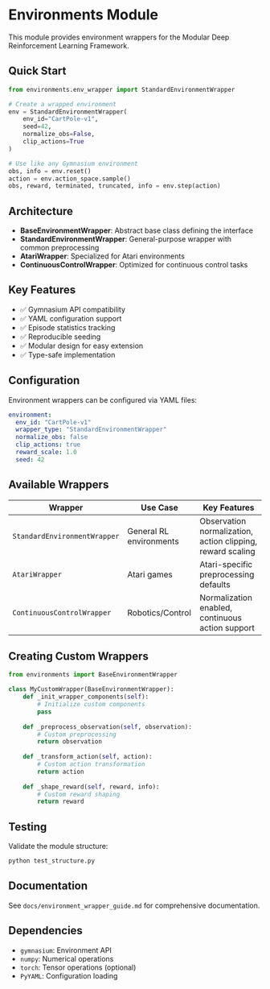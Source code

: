 # Environments Module

This module provides environment wrappers for the Modular Deep Reinforcement Learning Framework.

## Quick Start

```python
from environments.env_wrapper import StandardEnvironmentWrapper

# Create a wrapped environment
env = StandardEnvironmentWrapper(
    env_id="CartPole-v1",
    seed=42,
    normalize_obs=False,
    clip_actions=True
)

# Use like any Gymnasium environment
obs, info = env.reset()
action = env.action_space.sample()
obs, reward, terminated, truncated, info = env.step(action)
```

## Architecture

- **BaseEnvironmentWrapper**: Abstract base class defining the interface
- **StandardEnvironmentWrapper**: General-purpose wrapper with common preprocessing
- **AtariWrapper**: Specialized for Atari environments
- **ContinuousControlWrapper**: Optimized for continuous control tasks

## Key Features

- ✅ Gymnasium API compatibility
- ✅ YAML configuration support
- ✅ Episode statistics tracking
- ✅ Reproducible seeding
- ✅ Modular design for easy extension
- ✅ Type-safe implementation

## Configuration

Environment wrappers can be configured via YAML files:

```yaml
environment:
  env_id: "CartPole-v1"
  wrapper_type: "StandardEnvironmentWrapper"
  normalize_obs: false
  clip_actions: true
  reward_scale: 1.0
  seed: 42
```

## Available Wrappers

| Wrapper | Use Case | Key Features |
|---------|----------|--------------|
| `StandardEnvironmentWrapper` | General RL environments | Observation normalization, action clipping, reward scaling |
| `AtariWrapper` | Atari games | Atari-specific preprocessing defaults |
| `ContinuousControlWrapper` | Robotics/Control | Normalization enabled, continuous action support |

## Creating Custom Wrappers

```python
from environments import BaseEnvironmentWrapper

class MyCustomWrapper(BaseEnvironmentWrapper):
    def _init_wrapper_components(self):
        # Initialize custom components
        pass
    
    def _preprocess_observation(self, observation):
        # Custom preprocessing
        return observation
    
    def _transform_action(self, action):
        # Custom action transformation
        return action
    
    def _shape_reward(self, reward, info):
        # Custom reward shaping
        return reward
```

## Testing

Validate the module structure:

```bash
python test_structure.py
```

## Documentation

See `docs/environment_wrapper_guide.md` for comprehensive documentation.

## Dependencies

- `gymnasium`: Environment API
- `numpy`: Numerical operations
- `torch`: Tensor operations (optional)
- `PyYAML`: Configuration loading
